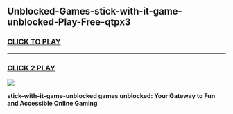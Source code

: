 
## Unblocked-Games-stick-with-it-game-unblocked-Play-Free-qtpx3
<h3>
<a href="https://premium76.site?title=stick-with-it-game-unblocked&ref=09A">CLICK TO PLAY</a></h3>
<hr>

<h3>
<a href="https://premium76.site?title=stick-with-it-game-unblocked&ref=09A">CLICK 2 PLAY</a>
  
</h3>

<a href="https://premium76.site?title=stick-with-it-game-unblocked&ref=09A"><img src="https://clearcache.store/games.png"></a>


**stick-with-it-game-unblocked games unblocked: Your Gateway to Fun and Accessible Online Gaming**
